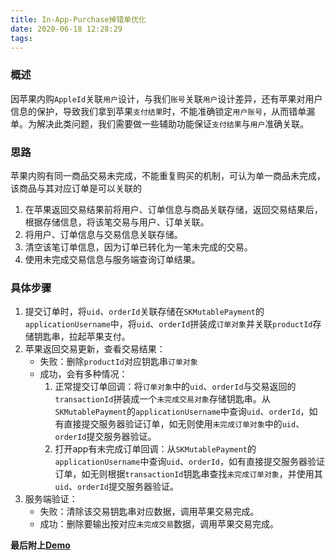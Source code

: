 ```yaml
---
title: In-App-Purchase掉错单优化
date: 2020-06-18 12:28:29
tags:
---
```

### 概述
因苹果内购`AppleId`关联`用户`设计，与我们`账号`关联`用户`设计差异，还有苹果对用户信息的保护，导致我们拿到苹果`支付结果`时，不能准确锁定`用户账号`，从而错单漏单。为解决此类问题，我们需要做一些辅助功能保证`支付结果`与`用户`准确关联。

### 思路
苹果内购有同一商品交易未完成，不能重复购买的机制，可认为单一商品未完成，该商品与其对应订单是可以关联的
1. 在苹果返回交易结果前将用户、订单信息与商品关联存储，返回交易结果后，根据存储信息，将该笔交易与用户、订单关联。
2. 将用户、订单信息与交易信息关联存储。
3. 清空该笔订单信息，因为订单已转化为一笔未完成的交易。
4. 使用未完成交易信息与服务端查询订单结果。

### 具体步骤
1. 提交订单时，将`uid`、`orderId`关联存储在`SKMutablePayment`的`applicationUsername`中，将`uid`、`orderId`拼装成`订单对象`并关联`productId`存储钥匙串，拉起苹果支付。
2. 苹果返回交易更新，查看交易结果：
    - 失败：删除`productId`对应钥匙串`订单对象`
    - 成功，会有多种情况：
        1. 正常提交订单回调：将`订单对象`中的`uid`、`orderId`与交易返回的`transactionId`拼装成一个`未完成交易对象`存储钥匙串。从`SKMutablePayment`的`applicationUsername`中查询`uid`、`orderId`，如有直接提交服务器验证订单，如无则使用`未完成订单对象`中的`uid`、`orderId`提交服务器验证。
        2. 打开app有未完成订单回调：从`SKMutablePayment`的`applicationUsername`中查询`uid`、`orderId`，如有直接提交服务器验证订单，如无则根据`transactionId`钥匙串查找`未完成订单对象`，并使用其`uid`、`orderId`提交服务器验证。
3. 服务端验证：
    - 失败：清除该交易钥匙串对应数据，调用苹果交易完成。
    - 成功：删除要输出按对应`未完成交易`数据，调用苹果交易完成。  
    
 **最后附上[Demo](https://github.com/aloha-marbu/IPADemo)**
    
